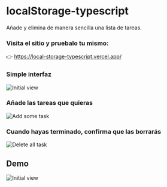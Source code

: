 # localStorage-typescript

Añade y elimina de manera sencilla una lista de 
tareas.

### Visita el sitio y pruebalo tu mismo:
👉 https://local-storage-typescript.vercel.app/


### Simple interfaz
![Initial view](https://i.imgur.com/yhbSYdH.png)

### Añade las tareas que quieras
![Add some task](https://i.imgur.com/MOTwt3G.png)

### Cuando hayas terminado, confirma que las borrarás 
![Delete all task](https://i.imgur.com/9J3gmFS.png)


## Demo

![Initial view](https://i.imgur.com/Mp4baZH.gif)

